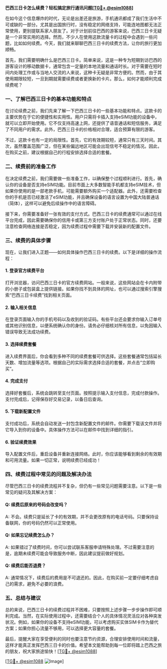 **巴西三日卡怎么续费？轻松搞定旅行通讯问题[[TG💪+ @esim1088](https://t.me/s/esim1088)]**

在如今这个信息爆炸的时代，无论是出差还是旅游，手机通讯都成了我们生活中不可或缺的一部分。尤其是出国旅行时，没有稳定的网络支持，可能连地图都无法正常使用，更别提联系家人朋友了。对于计划前往巴西的游客来说，巴西三日卡无疑是一个非常实用的选择。然而，不少人在使用这款流量卡的过程中会遇到一些问题，比如如何续费。今天，我们就来聊聊巴西三日卡的续费方法，让你的旅行更加顺畅。

首先，我们需要明确什么是巴西三日卡。简单来说，这是一种专为短期到访巴西的游客设计的移动数据卡，通常包含一定量的本地流量和通话时长。对于需要在短时间内处理工作或与当地人交流的人来说，这种卡无疑是非常方便的。然而，由于其使用期限较短，一旦到期就需要续费或者更换新的卡片。那么，如何才能顺利完成续费呢？

### **一、了解巴西三日卡的基本功能和特点**

在讨论续费之前，我们先来了解一下巴西三日卡的一些基本功能和特点。这款卡的主要优势在于它的便捷性和实用性。用户只需将卡插入支持eSIM功能的设备中，就可以立即开始使用。它不仅支持高速上网，还提供了语音通话和短信服务，满足了不同用户的需求。此外，巴西三日卡的价格相对合理，适合预算有限的游客。

不过，这款卡也有一定的局限性。首先，它的有效期较短，通常只有三天时间。其次，虽然覆盖范围广泛，但在某些偏远地区可能会出现信号不稳定的情况。因此，在购买之前，建议根据自己的行程安排选择合适的套餐。

### **二、续费前的准备工作**

在决定续费之前，我们需要做一些准备工作，以确保整个过程顺利进行。首先，确认你的设备是否支持eSIM功能。目前市面上大多数智能手机都支持eSIM技术，但如果你使用的是一部老款手机，可能需要额外购买一个适配器。此外，还需要检查你的手机是否已经激活了eSIM功能，并且确保设备的语言设置为中国大陆普通话（简体），这样可以避免后续操作中的语言障碍。

接下来，你需要准备好一张有效的支付方式。巴西三日卡的续费通常可以通过在线平台完成，因此需要确保你的信用卡或第三方支付账户处于正常状态。同时，还要注意检查网络连接是否稳定，因为续费过程中需要下载并安装新的配置文件。

### **三、续费的具体步骤**

现在，让我们进入正题——如何具体操作巴西三日卡的续费。以下是详细的操作流程：

#### **1. 登录官方续费平台**
打开浏览器，访问巴西三日卡的官方续费网站。一般来说，这些网站会在卡内附带的小册子或包装盒上提供链接。如果你找不到具体的网址，也可以通过搜索引擎搜索“巴西三日卡续费”找到相关页面。

#### **2. 输入相关信息**
在登录页面输入你的手机号码以及收到的验证码。有些平台还会要求你输入订单号或其他识别信息，以便系统确认你的身份。请务必仔细核对所有信息，以免因输入错误导致无法成功续费。

#### **3. 选择续费套餐**
进入续费界面后，你会看到多种不同的续费套餐可供选择。这些套餐通常包括延长天数、增加流量等选项。根据自己的实际需求选择合适的套餐，并点击“立即购买”。

#### **4. 完成支付**
选择好套餐后，系统会跳转至支付页面。按照提示输入支付信息，完成付款操作。支付完成后，记得保存好交易记录，以备日后查询。

#### **5. 下载新配置文件**
支付成功后，系统会自动发送一封包含新配置文件的邮件。你需要下载该文件并将它导入到你的设备中。具体操作方法可以在邮件中找到详细的指引。

#### **6. 验证续费效果**
导入配置文件后，重启设备并重新连接网络。此时，你应该能够看到剩余的有效期和可用流量。如果一切正常，说明续费已经成功！

### **四、续费过程中常见的问题及解决办法**

尽管巴西三日卡的续费流程并不复杂，但仍有一些常见问题需要注意。以下是一些常见的疑问及其解决方案：

#### **Q: 续费后原来的号码会改变吗？**
A: 不会。续费只是延长了卡的有效期，并不会更改原有的电话号码。只要保持设备联网，你的号码仍然可以正常使用。

#### **Q: 如果忘记续费怎么办？**
A: 如果错过了续费时间，你可以尝试联系客服申请特殊处理。不过需要注意的是，逾期未续费可能会导致服务中断，因此建议提前做好规划。

#### **Q: 续费后能否退费？**
A: 通常情况下，续费后的费用是不可退还的。因此，在购买前一定要仔细考虑自己的需求，避免不必要的浪费。

### **五、总结与建议**

总的来说，巴西三日卡的续费过程并不困难，只要按照上述步骤一步步操作即可顺利完成。当然，在实际使用过程中，还需要结合个人的具体情况灵活应对各种突发状况。例如，如果你的设备不支持eSIM功能，可以考虑购买实体SIM卡作为替代方案；如果你担心流量不够用，可以选择更大容量的套餐。

最后，提醒大家在享受便利的同时也要注意节约资源，合理安排使用时间和流量，这样才能真正发挥巴西三日卡的价值。希望本文能帮助到每一位即将踏上巴西之旅的朋友，祝大家旅途愉快！[[TG💪+ @esim1088](https://t.me/s/esim1088)] 

[[TG💪+ @esim1088](https://t.me/s/esim1088) ![Image](https://i.postimg.cc/4NQfJmqS/Snipaste-2025-05-13-00-14-12.png)]